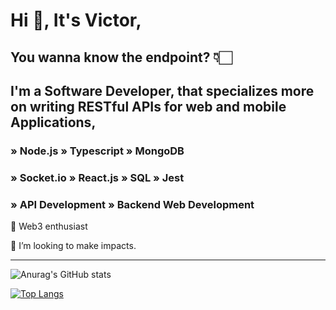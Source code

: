 # Hi 👋, It's Victor, 

## You wanna know the endpoint? 👇🏻

## I'm a Software Developer, that specializes more on writing RESTful APIs for web and mobile Applications, 

### » Node.js  » Typescript  » MongoDB 
### » Socket.io » React.js  » SQL  » Jest
### » API Development » Backend Web Development

<p>🌱 Web3 enthusiast</p>
<p>👯 I’m looking to make impacts.</p>
<hr />


<!-- [![Top Langs](https://github-readme-stats.vercel.app/api/top-langs/?username=nwaguvictor&layout=compact&theme=shades-of-purple)](https://github.com/anuraghazra/github-readme-stats)
<br />
-->
![Anurag's GitHub stats](https://github-readme-stats.vercel.app/api?username=nwaguvictor&show_icons=true&theme=shades-of-purple&count_private=true&hide=contribs)

[![Top Langs](https://github-readme-stats.vercel.app/api/top-langs/?username=anuraghazra)](https://github.com/nwaguvictor/github-readme-stats)





